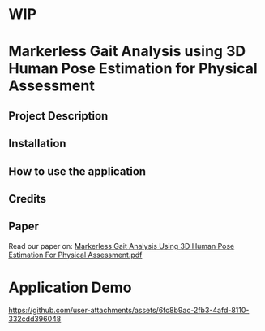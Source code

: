 # WIP

# Markerless Gait Analysis using 3D Human Pose Estimation for Physical Assessment

## Project Description

## Installation

## How to use the application

## Credits

## Paper
Read our paper on:
[Markerless Gait Analysis Using 3D Human
Pose Estimation For Physical Assessment.pdf](https://github.com/user-attachments/files/20498088/DSP-1-2324-C6.IEEE.pdf)

# Application Demo
https://github.com/user-attachments/assets/6fc8b9ac-2fb3-4afd-8110-332cdd396048

